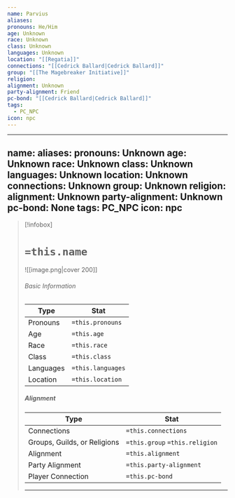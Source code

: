 ```yaml
---
name: Parvius
aliases: 
pronouns: He/Him
age: Unknown
race: Unknown
class: Unknown
languages: Unknown
location: "[[Regatia]]"
connections: "[[Cedrick Ballard|Cedrick Ballard]]"
group: "[[The Magebreaker Initiative]]"
religion: 
alignment: Unknown
party-alignment: Friend
pc-bond: "[[Cedrick Ballard|Cedrick Ballard]]"
tags:
  - PC_NPC
icon: npc
---
```



---
name: 
aliases: 
pronouns: Unknown
age: Unknown
race: Unknown
class: Unknown
languages: Unknown
location: Unknown
connections: Unknown
group: Unknown
religion:
alignment: Unknown
party-alignment: Unknown
pc-bond: None
tags: PC_NPC
icon: npc
---
> [!infobox]
> # `=this.name` 
> ![[image.png|cover 200]]
> ###### Basic Information
> | Type | Stat |
> | ---- | ---- |
> | Pronouns | `=this.pronouns` |
> | Age | `=this.age` |
> |  Race | `=this.race` |
> |  Class    | `=this.class`   |
> |  Languages | `=this.languages` |
> | Location | `=this.location` |
>
> ##### Alignment
> | Type | Stat |
> | ---- | ---- |
> | Connections| `=this.connections` |
> | Groups, Guilds, or Religions | `=this.group` `=this.religion`|
> | Alignment| `=this.alignment` |
> | Party Alignment| `=this.party-alignment` |
> | Player Connection| `=this.pc-bond` |
> ---